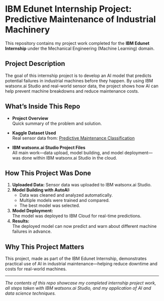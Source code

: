# IBM Edunet Internship Project: Predictive Maintenance of Industrial Machinery

This repository contains my project work completed for the **IBM Edunet Internship** under the Mechanical Engineering (Machine Learning) domain.

## Project Description

The goal of this internship project is to develop an AI model that predicts potential failures in industrial machines before they happen. By using IBM watsonx.ai Studio and real-world sensor data, the project shows how AI can help prevent machine breakdowns and reduce maintenance costs.

## What’s Inside This Repo

- **Project Overview**  
  Quick summary of the problem and solution.

- **Kaggle Dataset Used**  
  Real sensor data from: [Predictive Maintenance Classification](https://www.kaggle.com/datasets/shivamb/machinepredictive-maintenance-classification)

- **IBM watsonx.ai Studio Project Files**  
  All main work—data upload, model building, and model deployment—was done within IBM watsonx.ai Studio in the cloud.

## How This Project Was Done

1. **Uploaded Data:** Sensor data was uploaded to IBM watsonx.ai Studio.
2. **Model Building with AutoAI:**  
   - Data was cleaned and analyzed automatically.
   - Multiple models were trained and compared.
   - The best model was selected.
3. **Model Deployment:**  
   The model was deployed to IBM Cloud for real-time predictions.
4. **Results:**  
   The deployed model can now predict and warn about different machine failures in advance.

## Why This Project Matters

This project, made as part of the IBM Edunet Internship, demonstrates practical use of AI in industrial maintenance—helping reduce downtime and costs for real-world machines.

---

*The contents of this repo showcase my completed internship project work, all steps taken with IBM watsonx.ai Studio, and my application of AI and data science techniques.*

